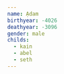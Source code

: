 ```yaml
---
name: Ạdam
birthyear: -4026
deathyear: -3096
gender: male
childs:
  - kain
  - abel
  - seth
---
```


